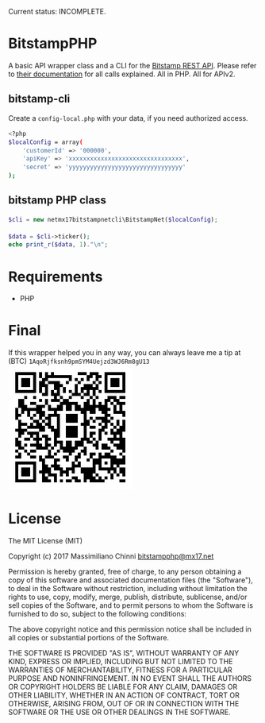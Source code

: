 Current status: INCOMPLETE.

# BitstampPHP

A basic API wrapper class and a CLI for the [Bitstamp REST API](https://www.bitstamp.net/api/). Please refer to [their documentation](https://www.bitstamp.net/api/) for all calls explained. All in PHP. All for APIv2.

## bitstamp-cli

Create a `config-local.php` with your data, if you need authorized access.

```bash
<?php
$localConfig = array(
    'customerId' => '000000',
    'apiKey' => 'xxxxxxxxxxxxxxxxxxxxxxxxxxxxxxxx',
    'secret' => 'yyyyyyyyyyyyyyyyyyyyyyyyyyyyyyyy'
);
```

## bitstamp PHP class

```php
$cli = new netmx17bitstampnetcli\BitstampNet($localConfig);

$data = $cli->ticker();
echo print_r($data, 1)."\n";
```

# Requirements

* PHP

# Final

If this wrapper helped you in any way, you can always leave me a tip at (BTC) `1AqoRjfksnh9pmSYM4Uejzd3WJ6Rm8gU13`
![Bitcoin tip](assets/bitcoin-tip.png)

# License

The MIT License (MIT)

Copyright (c) 2017 Massimiliano Chinni <bitstampphp@mx17.net>

Permission is hereby granted, free of charge, to any person obtaining a copy of this software and associated documentation files (the "Software"), to deal in the Software without restriction, including without limitation the rights to use, copy, modify, merge, publish, distribute, sublicense, and/or sell copies of the Software, and to permit persons to whom the Software is furnished to do so, subject to the following conditions:

The above copyright notice and this permission notice shall be included in all copies or substantial portions of the Software.

THE SOFTWARE IS PROVIDED "AS IS", WITHOUT WARRANTY OF ANY KIND, EXPRESS OR IMPLIED, INCLUDING BUT NOT LIMITED TO THE WARRANTIES OF MERCHANTABILITY, FITNESS FOR A PARTICULAR PURPOSE AND NONINFRINGEMENT. IN NO EVENT SHALL THE AUTHORS OR COPYRIGHT HOLDERS BE LIABLE FOR ANY CLAIM, DAMAGES OR OTHER LIABILITY, WHETHER IN AN ACTION OF CONTRACT, TORT OR OTHERWISE, ARISING FROM, OUT OF OR IN CONNECTION WITH THE SOFTWARE OR THE USE OR OTHER DEALINGS IN THE SOFTWARE.

